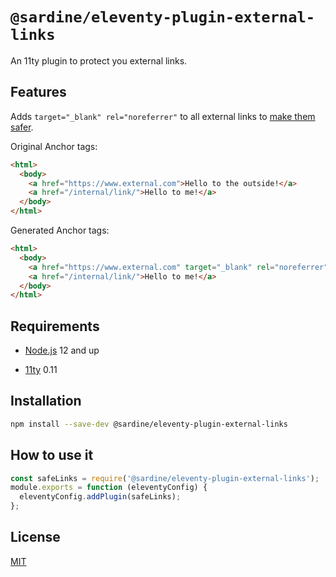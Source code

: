 # `@sardine/eleventy-plugin-external-links`

An 11ty plugin to protect you external links.

## Features

Adds `target="_blank" rel="noreferrer"` to all external links to [make them safer](https://developer.mozilla.org/en-US/docs/Web/HTML/Link_types/noreferrer).

Original Anchor tags:

```html
<html>
  <body>
    <a href="https://www.external.com">Hello to the outside!</a>
    <a href="/internal/link/">Hello to me!</a>
  </body>
</html>
```

Generated Anchor tags:

```html
<html>
  <body>
    <a href="https://www.external.com" target="_blank" rel="noreferrer">Hello to the outside!</a>
    <a href="/internal/link/">Hello to me!</a>
  </body>
</html>
```

## Requirements

- [Node.js](https://nodejs.org/en/download/) 12 and up

- [11ty](https://www.11ty.dev/) 0.11

## Installation

```bash
npm install --save-dev @sardine/eleventy-plugin-external-links
```

## How to use it

```javascript
const safeLinks = require('@sardine/eleventy-plugin-external-links');
module.exports = function (eleventyConfig) {
  eleventyConfig.addPlugin(safeLinks);
};
```

## License

[MIT](./LICENSE)
